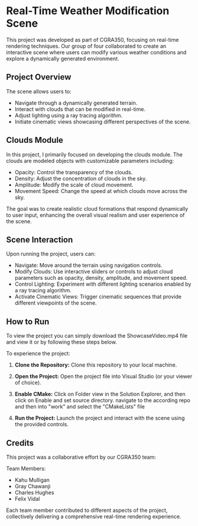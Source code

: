 # Real-Time Weather Modification Scene

This project was developed as part of CGRA350, focusing on real-time rendering techniques. Our group of four collaborated to create an interactive scene where users can modify various weather conditions and explore a dynamically generated environment.

## Project Overview

The scene allows users to:

- Navigate through a dynamically generated terrain.
- Interact with clouds that can be modified in real-time.
- Adjust lighting using a ray tracing algorithm.
- Initiate cinematic views showcasing different perspectives of the scene.

## Clouds Module

In this project, I primarily focused on developing the clouds module. The clouds are modeled objects with customizable parameters including:

- Opacity: Control the transparency of the clouds.
- Density: Adjust the concentration of clouds in the sky.
- Amplitude: Modify the scale of cloud movement.
- Movement Speed: Change the speed at which clouds move across the sky.
  
The goal was to create realistic cloud formations that respond dynamically to user input, enhancing the overall visual realism and user experience of the scene.

## Scene Interaction

Upon running the project, users can:

- Navigate: Move around the terrain using navigation controls.
- Modify Clouds: Use interactive sliders or controls to adjust cloud parameters such as opacity, density, amplitude, and movement speed.
- Control Lighting: Experiment with different lighting scenarios enabled by a ray tracing algorithm.
- Activate Cinematic Views: Trigger cinematic sequences that provide different viewpoints of the scene.


## How to Run

To view the project you can simply download the ShowcaseVideo.mp4 file and view it or by following these steps below.

To experience the project:

1. **Clone the Repository:** Clone this repository to your local machine.

2. **Open the Project:** Open the project file into Visual Studio (or your viewer of choice).

3. **Enable CMake:** Click on Folder view in the Solution Explorer, and then click on Enable and set source directory. navigate to the according repo and then into "work" and select the "CMakeLists" file

4. **Run the Project:** Launch the project and interact with the scene using the provided controls.

## Credits

This project was a collaborative effort by our CGRA350 team:

Team Members: 
- Kahu Mulligan
- Gray Chawanji
- Charles Hughes
- Felix Vidal

Each team member contributed to different aspects of the project, collectively delivering a comprehensive real-time rendering experience.
